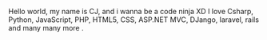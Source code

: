 Hello world, my name is CJ, and i wanna be a code ninja XD
I love Csharp, Python, JavaScript, PHP, HTML5, CSS, ASP.NET MVC, DJango, laravel, rails and many many more
.
